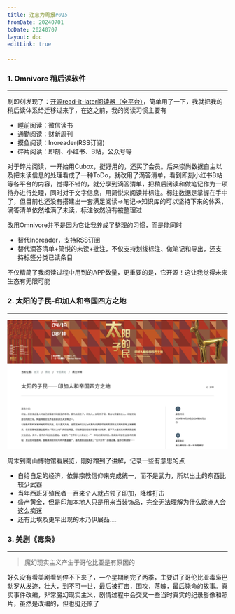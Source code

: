 ```yaml
---
title: 注意力周报#015
fromDate: 20240701
toDate: 20240707
layout: doc
editLink: true

---
```


### 1. Omnivore 稍后读软件

---

刷即刻发现了：[开源read-it-later阅读器（全平台）](https://m.okjike.com/originalPosts/667649fb19d274e2965a99c0?s=eyJ1IjoiNTg4NjNiODNlMjVmMzgwMDE1NmFiYTdiIiwiZCI6MX0%3D)，简单用了一下，我就把我的稍后读体系给迁移过来了，在这之前，我的阅读习惯主要有

- 睡前阅读：微信读书
- 通勤阅读：财新周刊
- 摸鱼阅读：Inoreader(RSS订阅)
- 碎片阅读：即刻、小红书、B站，公众号等

对于碎片阅读，一开始用Cubox，挺好用的，还买了会员。后来崇尚数据自主以及把未读信息的处理看成了一种ToDo，就改用了滴答清单，看到即刻小红书B站等各平台的内容，觉得不错的，就分享到滴答清单，把稍后阅读和做笔记作为一项待办进行处理，同时对于文字信息，用简悦来阅读并标注。标注数据是掌握在手中了，但目前也还没有搭建出一套满足阅读->笔记->知识库的可以坚持下来的体系，滴答清单依然堆满了未读，标注依然没有被整理过

改用Omnivore并不是因为它让我养成了整理的习惯，而是能同时

- 替代Inoreader，支持RSS订阅
- 替代滴答清单+简悦的未读+批注，不仅支持划线标注、做笔记和导出，还支持标签分类已读条目

不仅精简了我阅读过程中用到的APP数量，更重要的是，它开源！这让我觉得未来生态有无限可能

### 2. 太阳的子民-印加人和帝国四方之地

---

<img src="./resources/images/image-20240708232708002.png" alt="image-20240708232708002" style="zoom:50%;" />

周末到南山博物馆看展览，刚好蹭到了讲解，记录一些有意思的点

- 自给自足的经济，依靠宗教信仰来完成统一，而不是武力，所以出土的东西比较少武器
- 当年西班牙殖民者一百来个人就占领了印加，降维打击
- 盛产黄金，但是印加本地人只是用来当装饰品，完全无法理解为什么欧洲人会这么痴迷
- 还有比埃及更早出现的木乃伊展品....

### 3. 美剧《毒枭》

---

> 魔幻现实主义产生于哥伦比亚是有原因的

好久没有看美剧看到停不下来了，一个星期刷完了两季，主要讲了哥伦比亚毒枭巴勃罗从发迹，壮大，到不可一世，最后被打击，围攻，落魄，最后毙命的故事。真实事件改编，非常魔幻现实主义，剧情过程中会交叉一些当时真实的纪录影像和照片，虽然是改编的，但也挺还原了



